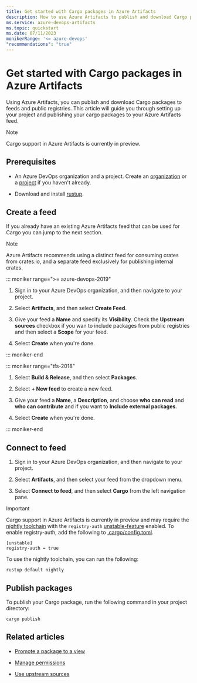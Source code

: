 ```yaml
---
title: Get started with Cargo packages in Azure Artifacts
description: How to use Azure Artifacts to publish and download Cargo packages
ms.service: azure-devops-artifacts
ms.topic: quickstart
ms.date: 07/11/2023
monikerRange: '<= azure-devops'
"recommendations": "true"
---
```


# Get started with Cargo packages in Azure Artifacts

Using Azure Artifacts, you can publish and download Cargo packages to feeds and public registries. This article will guide you through setting up your project and publishing your cargo packages to your Azure Artifacts feed.

> [!NOTE]
> Cargo support in Azure Artifacts is currently in preview.

## Prerequisites

- An Azure DevOps organization and a project. Create an [organization](../organizations/accounts/create-organization.md) or a [project](../organizations/projects/create-project.md#create-a-project) if you haven't already.

- Download and install [rustup](https://rustup.rs/).

## Create a feed

If you already have an existing Azure Artifacts feed that can be used for Cargo you can jump to the next section. 

> [!NOTE]
> Azure Artifacts recommends using a distinct feed for consuming crates from crates.io, and a separate feed exclusively for publishing internal crates.
 
::: moniker range=">= azure-devops-2019"

1. Sign in to your Azure DevOps organization, and then navigate to your project.

1. Select **Artifacts**, and then select **Create Feed**.

1. Give your feed a **Name** and specify its **Visibility**. Check the **Upstream sources** checkbox if you wan to include packages from public registries and then select a **Scope** for your feed.

1. Select **Create** when you're done.

::: moniker-end

::: moniker range="tfs-2018"

1. Select **Build & Release**, and then select **Packages**.

1. Select **+ New feed** to create a new feed.

1. Give your feed a **Name**, a **Description**, and choose **who can read** and **who can contribute** and if you want to **Include external packages**.

1. Select **Create** when you're done.

::: moniker-end

## Connect to feed

1. Sign in to your Azure DevOps organization, and then navigate to your project.

1. Select **Artifacts**, and then select your feed from the dropdown menu.

1. Select **Connect to feed**, and then select **Cargo** from the left navigation pane.

> [!IMPORTANT]
> Cargo support in Azure Artifacts is currently in preview and may require the [nightly toolchain](https://go.microsoft.com/fwlink/?linkid=2243883) with the `registry-auth` [unstable-feature](https://go.microsoft.com/fwlink/?linkid=2243884) enabled. To enable registry-auth, add the following to [.cargo/config.toml](https://go.microsoft.com/fwlink/?linkid=2234410).
>
> ```
> [unstable]
> registry-auth = true
> ```
>
> To use the nightly toolchain, you can run the following:
>
> ```
> rustup default nightly
> ```

## Publish packages

To publish your Cargo package, run the following command in your project directory:

```
cargo publish
```

## Related articles

- [Promote a package to a view](feeds/views.md)

- [Manage permissions](feeds/feed-permissions.md)

- [Use upstream sources](concepts/upstream-sources.md)

